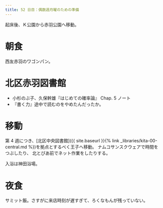 ```yaml
---
title: 52 日目：偶数週月曜のための準備
---
```


起床後、Ｋ公園から赤羽公園へ移動。

# 朝食

西友赤羽のワゴンパン。

# 北区赤羽図書館

* 小杉のぶ子、久保幹雄『はじめての確率論』 Chap. 5 ノート
* 『書く力』途中で読むのをやめたんだったか。

# 移動

第 4 週につき、[北区中央図書館]({{ site.baseurl }}{% link _libraries/kita-00-central.md %})を拠点とするべく王子へ移動。
ナムコサンスクウェアで時間をつぶしたり、
北とぴあ前でネット作業をしたりする。

入浴は神田浴場。

# 夜食

サミット飯。さすがに来店時刻が遅すぎて、ろくなもんが残っていない。
